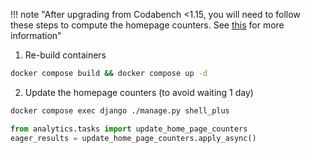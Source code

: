 !!! note "After upgrading from Codabench <1.15, you will need to follow these steps to compute the homepage counters. See [this](https://github.com/codalab/codabench/pull/1694) for more information"

1. Re-build containers

```bash
docker compose build && docker compose up -d
```

2. Update the homepage counters (to avoid waiting 1 day)

```bash
docker compose exec django ./manage.py shell_plus
```

```python
from analytics.tasks import update_home_page_counters
eager_results = update_home_page_counters.apply_async()
```